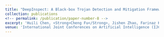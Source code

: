 ```yaml
---
title: "DeepInspect: A Black-box Trojan Detection and Mitigation Framework for Deep Neural Networks"
collection: publications
<!-- permalink: /publication/paper-number-8 -->
excerpt: 'Huili Chen, <Strong>Cheng Fu</Strong>, Jishen Zhao, Farinaz Koushanfar'
venue: 'International Joint Conferences on Artificial Intelligence (IJCAI), 2019'
---
```

<!-- This paper is about the number 2. The number 3 is left for future work.
 -->

<!-- To appear! -->

<!-- [Download paper here](https://arxiv.org/abs/1810.02068) -->

<!-- Recommended citation: Your Name, You. (2010). "Paper Title Number 2." <i>Journal 1</i>. 1(2). -->